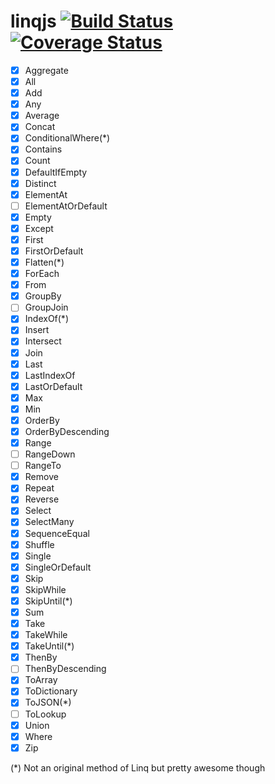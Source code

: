 # linqjs [![Build Status](https://api.travis-ci.org/SvSchmidt/linqjs.png)](https://travis-ci.org/SvSchmidt/linqjs) [![Coverage Status](https://coveralls.io/repos/github/SvSchmidt/linqjs/badge.svg)](https://coveralls.io/github/SvSchmidt/linqjs)

- [x] Aggregate
- [x] All
- [x] Add
- [x] Any
- [x] Average
- [x] Concat
- [x] ConditionalWhere(*)
- [x] Contains
- [x] Count
- [x] DefaultIfEmpty
- [x] Distinct
- [x] ElementAt
- [ ] ElementAtOrDefault
- [x] Empty
- [x] Except
- [x] First
- [x] FirstOrDefault
- [x] Flatten(*)
- [x] ForEach
- [x] From
- [x] GroupBy
- [ ] GroupJoin
- [x] IndexOf(*)
- [x] Insert
- [x] Intersect
- [x] Join
- [x] Last
- [x] LastIndexOf
- [x] LastOrDefault
- [x] Max
- [x] Min
- [x] OrderBy
- [x] OrderByDescending
- [x] Range
- [ ] RangeDown
- [ ] RangeTo
- [x] Remove
- [x] Repeat
- [x] Reverse
- [x] Select
- [x] SelectMany
- [x] SequenceEqual
- [x] Shuffle
- [x] Single
- [x] SingleOrDefault
- [x] Skip
- [x] SkipWhile
- [x] SkipUntil(*)
- [x] Sum
- [x] Take
- [x] TakeWhile
- [x] TakeUntil(*)
- [x] ThenBy
- [ ] ThenByDescending
- [x] ToArray
- [x] ToDictionary
- [x] ToJSON(*)
- [ ] ToLookup
- [x] Union
- [x] Where
- [x] Zip

(*) Not an original method of Linq but pretty awesome though
